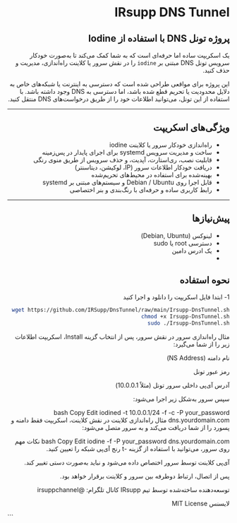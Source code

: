 <div dir="rtl">

# IRsupp DNS Tunnel

## پروژه تونل DNS با استفاده از Iodine

 یک اسکریپت ساده اما حرفه‌ای است که به شما کمک می‌کند تا به‌صورت خودکار سرویس تونل DNS مبتنی بر `iodine` را در نقش سرور یا کلاینت راه‌اندازی، مدیریت و حذف کنید.

این پروژه برای مواقعی طراحی شده است که دسترسی به اینترنت یا شبکه‌های خاص به دلایل محدودیت یا تحریم قطع شده باشد، اما دسترسی به DNS وجود داشته باشد. با استفاده از این تونل، می‌توانید اطلاعات خود را از طریق درخواست‌های DNS منتقل کنید.

---

## ویژگی‌های اسکریپت

- راه‌اندازی خودکار سرور یا کلاینت iodine
- ساخت و مدیریت سرویس systemd برای اجرای پایدار در پس‌زمینه
- قابلیت نصب، ری‌استارت، آپدیت، و حذف سرویس از طریق منوی رنگی
- دریافت خودکار اطلاعات سرور (IP، لوکیشن، دیتاسنتر)
- بهینه‌شده برای استفاده در محیط‌های تحریم‌شده
- قابل اجرا روی Debian / Ubuntu و سیستم‌های مبتنی بر systemd
- رابط کاربری ساده و حرفه‌ای با رنگ‌بندی و بنر اختصاصی

---

## پیش‌نیازها

- لینوکس (Debian, Ubuntu)
- دسترسی root یا sudo
- یک ادرس دامین
- 
## نحوه استفاده
1- ابتدا فایل اسکریپت را دانلود و اجرا کنید

```bash
wget https://github.com/IRSupp/DnsTunnel/raw/main/Irsupp-DnsTunnel.sh
chmod +x Irsupp-DnsTunnel.sh
sudo ./Irsupp-DnsTunnel.sh
```

مثال راه‌اندازی سرور
در نقش سرور، پس از انتخاب گزینه Install، اسکریپت اطلاعات زیر را از شما می‌گیرد:

نام دامنه (NS Address)

رمز عبور تونل

آدرس آی‌پی داخلی سرور تونل (مثلاً 10.0.0.1)

سپس سرور به‌شکل زیر اجرا می‌شود:

bash
Copy
Edit
iodined -t 10.0.0.1/24 -f -c -P your_password dns.yourdomain.com
مثال راه‌اندازی کلاینت
در نقش کلاینت، اسکریپت فقط دامنه و پسورد را از شما دریافت می‌کند و به سرور متصل می‌شود:

bash
Copy
Edit
iodine -f -P your_password dns.yourdomain.com
نکات مهم
روی سرور، می‌توانید با استفاده از گزینه -t رنج آی‌پی شبکه را تعیین کنید.

آی‌پی کلاینت توسط سرور اختصاص داده می‌شود و نباید به‌صورت دستی تغییر کند.

پس از اتصال، ارتباط دوطرفه بین سرور و کلاینت برقرار خواهد بود.

توسعه‌دهنده
ساخته‌شده توسط تیم IRsupp
کانال تلگرام: @irsuppchannel

لایسنس
MIT License

</div> ```
